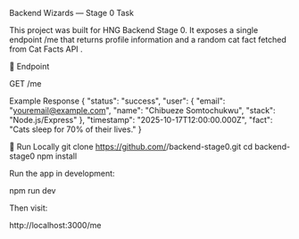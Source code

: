 Backend Wizards — Stage 0 Task

This project was built for HNG Backend Stage 0.
It exposes a single endpoint /me that returns profile information and a random cat fact fetched from Cat Facts API
.

📡 Endpoint

GET /me

Example Response
{
"status": "success",
"user": {
"email": "youremail@example.com",
"name": "Chibueze Somtochukwu",
"stack": "Node.js/Express"
},
"timestamp": "2025-10-17T12:00:00.000Z",
"fact": "Cats sleep for 70% of their lives."
}

🧰 Run Locally
git clone https://github.com/<onahchibueze>/backend-stage0.git
cd backend-stage0
npm install

Run the app in development:

npm run dev

Then visit:

http://localhost:3000/me
